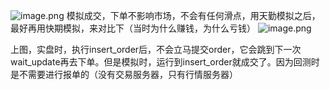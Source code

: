 ![image.png](https://gitee.com/hxc8/images9/raw/master/img/202411282121933.png)
模拟成交，下单不影响市场，不会有任何滑点，用天勤模拟之后，最好再用快期模拟，来对比下（当时为什么赚钱，为什么亏钱）
![image.png](https://gitee.com/hxc8/images9/raw/master/img/202411282128049.png)

上图，实盘时，执行insert_order后，不会立马提交order，它会跳到下一次wait_update再去下单。但是模拟时，运行到insert_order就成交了。因为回测时是不需要进行报单的（没有交易服务器，只有行情服务器）

